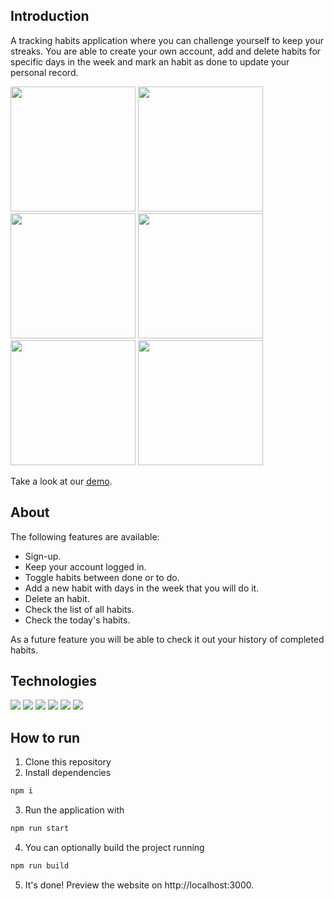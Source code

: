 ## Introduction

A tracking habits application where you can challenge yourself to keep your streaks. You are able to create your own account, add and delete habits for specific days in the week and mark an habit as done to update your personal record.

<span>
  <img src="https://user-images.githubusercontent.com/93560377/149671774-db9b36a4-c2ec-4d82-bdc8-6d37caf08251.png" width="200px"/>
  <img src="https://user-images.githubusercontent.com/93560377/149671776-ade55a5e-789e-4b34-9105-7d5ca1703dff.png" width="200px"/>
  <img src="https://user-images.githubusercontent.com/93560377/149671777-1b797dd8-cfb0-4097-b108-e58a595657ad.png" width="200px"/>
  <img src="https://user-images.githubusercontent.com/93560377/149671778-943937f2-41fc-42bf-b72b-9a41e6eabf2f.png" width="200px"/>
  <img src="https://user-images.githubusercontent.com/93560377/149671779-6b2cbc69-f2a1-4071-8c67-11f5a1d52c6f.png" width="200px"/>
  <img src="https://user-images.githubusercontent.com/93560377/149671780-4efa9970-f1df-4508-b816-550e7542a307.png" width="200px"/>
<span/>
  
Take a look at our [demo](https://cineflex-react-app.vercel.app/).

## About

The following features are available: 

* Sign-up.
* Keep your account logged in.
* Toggle habits between done or to do.
* Add a new habit with days in the week that you will do it.
* Delete an habit.
* Check the list of all habits.
* Check the today's habits.
  
As a future feature you will be able to check it out your history of completed habits.

## Technologies

<img src="https://img.shields.io/badge/React-20232A?style=for-the-badge&logo=react&logoColor=61DAFB"/>
<img src="https://img.shields.io/badge/npm-CB3837?style=for-the-badge&logo=npm&logoColor=white"/>
<img src="https://img.shields.io/badge/Vercel-000000?style=for-the-badge&logo=vercel&logoColor=white"/>
<img src="https://img.shields.io/badge/React_Router-CA4245?style=for-the-badge&logo=react-router&logoColor=white"/>
<img src="https://img.shields.io/badge/axios%20-%2320232a.svg?&style=for-the-badge&color=informational"/>
<img src="https://img.shields.io/badge/styled--components-DB7093?style=for-the-badge&logo=styled-components&logoColor=white"/>

## How to run

1. Clone this repository
2. Install dependencies
```bash
npm i
```
3.  Run the application with
```bash
npm run start
```
4.  You can optionally build the project running
```bash
npm run build
```
5. It's done! Preview the website on http://localhost:3000.

